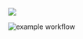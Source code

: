 <a href="https://codeclimate.com/github/k1rAqq/python-project-lvl1/maintainability"><img src="https://api.codeclimate.com/v1/badges/a78c785bec14b299e367/maintainability" /></a>

![example workflow](https://github.com/<OWNER>/<REPOSITORY>/actions/workflows/<WORKFLOW_FILE>/badge.svg)
